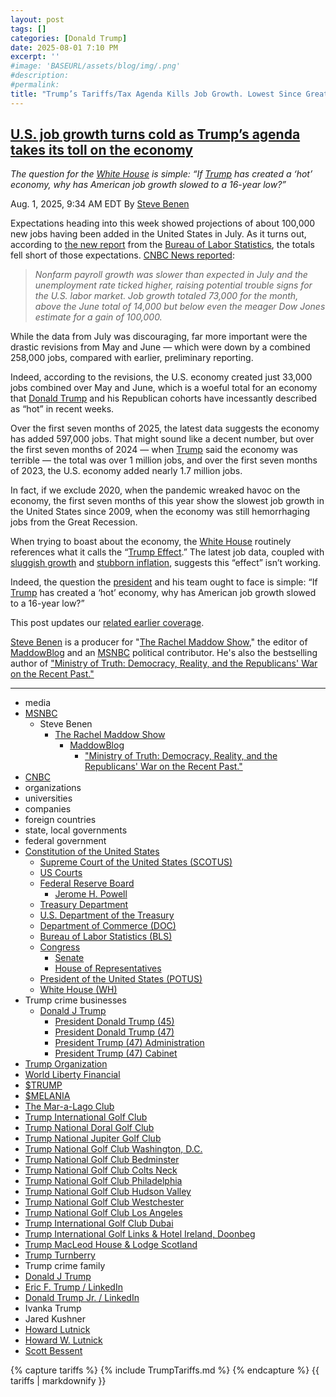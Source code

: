 ```yaml
---
layout: post
tags: []
categories: [Donald Trump]
date: 2025-08-01 7:10 PM
excerpt: ''
#image: 'BASEURL/assets/blog/img/.png'
#description:
#permalink:
title: "Trump’s Tariffs/Tax Agenda Kills Job Growth. Lowest Since Great Recession of 2009"
---
```



## [U.S. job growth turns cold as Trump’s agenda takes its toll on the economy](https://www.msnbc.com/rachel-maddow-show/maddowblog/us-job-growth-turns-cold-trumps-agenda-takes-toll-economy-rcna222448)

*The question for the [White House](https://www.whitehouse.gov/) is simple: “If [Trump](https://www.donaldjtrump.com/) has created a ‘hot’ economy, why has American job growth slowed to a 16-year low?”*

Aug. 1, 2025, 9:34 AM EDT
By [Steve Benen](https://www.msnbc.com/author/steve-benen-ncpn433601)

Expectations heading into this week showed projections of about 100,000 new jobs having been added in the United States in July. As it turns out, according to [the new report](https://www.bls.gov/news.release/empsit.nr0.htm) from the [Bureau of Labor Statistics](https://www.bls.gov/), the totals fell short of those expectations. [CNBC News reported](https://www.cnbc.com/2025/08/01/jobs-report-july-2025.html):

> *Nonfarm payroll growth was slower than expected in July and the unemployment rate ticked higher, raising potential trouble signs for the U.S. labor market. Job growth totaled 73,000 for the month, above the June total of 14,000 but below even the meager Dow Jones estimate for a gain of 100,000.*

While the data from July was discouraging, far more important were the drastic revisions from May and June — which were down by a combined 258,000 jobs, compared with earlier, preliminary reporting.

Indeed, according to the revisions, the U.S. economy created just 33,000 jobs combined over May and June, which is a woeful total for an economy that [Donald Trump](https://www.donaldjtrump.com/) and his Republican cohorts have incessantly described as “hot” in recent weeks.

Over the first seven months of 2025, the latest data suggests the economy has added 597,000 jobs. That might sound like a decent number, but over the first seven months of 2024 — when [Trump](https://www.donaldjtrump.com/) said the economy was terrible — the total was over 1 million jobs, and over the first seven months of 2023, the U.S. economy added nearly 1.7 million jobs.

In fact, if we exclude 2020, when the pandemic wreaked havoc on the economy, the first seven months of this year show the slowest job growth in the United States since 2009, when the economy was still hemorrhaging jobs from the Great Recession.

When trying to boast about the economy, the [White House](https://www.whitehouse.gov/) routinely references what it calls the “[Trump Effect](https://www.whitehouse.gov/articles/2025/06/trump-effect-higher-pay-for-american-workers/).” The latest job data, coupled with [sluggish growth](https://www.msnbc.com/rachel-maddow-show/maddowblog/new-gdp-data-leads-trump-change-mind-blaming-biden-economy-rcna221934) and [stubborn inflation](https://www.msnbc.com/rachel-maddow-show/maddowblog/trump-prefers-play-make-believe-discouraging-news-inflation-rcna222243), suggests this “effect” isn’t working.

Indeed, the question the [president](https://www.whitehouse.gov/) and his team ought to face is simple: “If [Trump](https://www.donaldjtrump.com/) has created a ‘hot’ economy, why has American job growth slowed to a 16-year low?”

This post updates our [related earlier coverage](https://www.msnbc.com/rachel-maddow-show/maddowblog/new-us-jobs-report-shows-2025-discouragingly-sluggish-start-rcna216691).

[Steve Benen](https://www.msnbc.com/author/steve-benen-ncpn433601) is a producer for "[The Rachel Maddow Show](https://www.msnbc.com/rachel-maddow-show)," the editor of [MaddowBlog](https://www.msnbc.com/rachel-maddow-show) and an [MSNBC](https://www.msnbc.com/) political contributor. He's also the bestselling author of ["Ministry of Truth: Democracy, Reality, and the Republicans' War on the Recent Past."](https://www.harpercollins.com/products/ministry-of-truth-steve-benen)

----
- media
- [MSNBC](https://www.msnbc.com/)
    - Steve Benen
        - [The Rachel Maddow Show](https://www.msnbc.com/rachel-maddow-show)
            - [MaddowBlog](https://www.msnbc.com/rachel-maddow-show) 
                - ["Ministry of Truth: Democracy, Reality, and the Republicans' War on the Recent Past."](https://www.harpercollins.com/products/ministry-of-truth-steve-benen)
- [CNBC](https://www.cnbc.com/)
- organizations 
- universities 
- companies 
- foreign countries
- state, local governments 
- federal government 
- [Constitution of the United States](https://constitution.congress.gov/)
    - [Supreme Court of the United States (SCOTUS)](https://www.supremecourt.gov/)
    - [US Courts](https://www.uscourts.gov/)
    - [Federal Reserve Board](https://www.federalreserve.gov/)
        - [Jerome H. Powell](https://www.federalreserve.gov/aboutthefed/bios/board/powell.htm)
    - [Treasury Department](https://home.treasury.gov/)
    - [U.S. Department of the Treasury](https://home.treasury.gov/)
    - [Department of Commerce (DOC)](https://www.commerce.gov/)
    - [Bureau of Labor Statistics (BLS)](https://www.bls.gov/)
    - [Congress](https://www.congress.gov/)
        - [Senate](https://www.senate.gov/)
        - [House of Representatives](https://www.house.gov/)
    - [President of the United States (POTUS)](https://www.whitehouse.gov/)
    - [White House (WH)](https://www.whitehouse.gov/)
- Trump crime businesses 
    - [Donald J Trump](https://www.donaldjtrump.com/)
         - [President Donald Trump (45)](https://trumpwhitehouse.archives.gov/)
        - [President Donald Trump (47)](https://www.whitehouse.gov/administration/donald-j-trump/)
        - [President Trump (47) Administration](https://www.whitehouse.gov/administration/)
        - [President Trump (47) Cabinet](https://www.whitehouse.gov/administration/the-cabinet/)
- [Trump Organization](https://www.trump.com/)
- [World Liberty Financial](https://www.worldlibertyfinancial.com/)
- [$TRUMP](https://gettrumpmemes.com/)
- [$MELANIA](https://melaniameme.com/)
- [The Mar-a-Lago Club](https://www.maralagoclub.com/) 
- [Trump International Golf Club](https://www.trumpinternationalpalmbeaches.com/) 
- [Trump National Doral Golf Club](https://www.trumpgolfdoral.com/) 
- [Trump National Jupiter Golf Club](https://www.trumpnationaljupiter.com/) 
- [Trump National Golf Club Washington, D.C.](https://www.trumpnationaldc.com/)
- [Trump National Golf Club Bedminster](https://www.trumpnationalbedminster.com/) 
- [Trump National Golf Club Colts Neck](https://www.trumpcoltsneck.com/) 
- [Trump National Golf Club Philadelphia](https://www.trumpnationalphiladelphia.com/) 
- [Trump National Golf Club Hudson Valley](https://www.trumpnationalhudsonvalley.com/) 
- [Trump National Golf Club Westchester](https://www.trumpnationalwestchester.com/) 
- [Trump National Golf Club Los Angeles](https://www.trumpnationallosangeles.com/) 
- [Trump International Golf Club Dubai](https://www.trumpgolfdubai.com/) 
- [Trump International Golf Links & Hotel Ireland, Doonbeg](https://www.trumpgolfireland.com/) 
- [Trump MacLeod House & Lodge Scotland](https://www.trumphotels.com/macleod-house)
- [Trump Turnberry](https://www.turnberry.co.uk/)
- Trump crime family
- [Donald J Trump](https://www.donaldjtrump.com/)
- [Eric F. Trump / LinkedIn](https://www.linkedin.com/in/erictrump/)
- [Donald Trump Jr. / LinkedIn](https://www.linkedin.com/in/donald-trump-jr-4454b862/)
- Ivanka Trump
- Jared Kushner
- [Howard Lutnick](https://www.commerce.gov/about/leadership/howard-lutnick)
- [Howard W. Lutnick](https://www.linkedin.com/in/howardwlutnick/)
- [Scott Bessent](https://home.treasury.gov/about/general-information/officials/scott-bessent)

{% capture tariffs %}
    {% include TrumpTariffs.md %}
{% endcapture %}
{{ tariffs | markdownify }}

